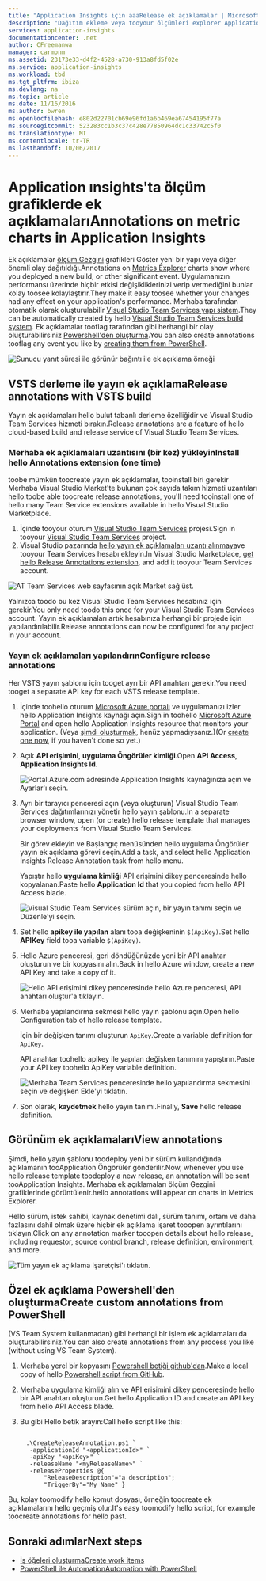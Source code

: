 ```yaml
---
title: "Application Insights için aaaRelease ek açıklamalar | Microsoft Docs"
description: "Dağıtım ekleme veya tooyour ölçümleri explorer Application Insights grafiklerde işaretçileri oluşturabilirsiniz."
services: application-insights
documentationcenter: .net
author: CFreemanwa
manager: carmonm
ms.assetid: 23173e33-d4f2-4528-a730-913a8fd5f02e
ms.service: application-insights
ms.workload: tbd
ms.tgt_pltfrm: ibiza
ms.devlang: na
ms.topic: article
ms.date: 11/16/2016
ms.author: bwren
ms.openlocfilehash: e802d22701cb69e96fd1a6b469ea67454195f77a
ms.sourcegitcommit: 523283cc1b3c37c428e77850964dc1c33742c5f0
ms.translationtype: MT
ms.contentlocale: tr-TR
ms.lasthandoff: 10/06/2017
---
```

# <a name="annotations-on-metric-charts-in-application-insights"></a><span data-ttu-id="f5046-103">Application ınsights'ta ölçüm grafiklerde ek açıklamaları</span><span class="sxs-lookup"><span data-stu-id="f5046-103">Annotations on metric charts in Application Insights</span></span>
<span data-ttu-id="f5046-104">Ek açıklamalar [ölçüm Gezgini](app-insights-metrics-explorer.md) grafikleri Göster yeni bir yapı veya diğer önemli olay dağıtıldığı.</span><span class="sxs-lookup"><span data-stu-id="f5046-104">Annotations on [Metrics Explorer](app-insights-metrics-explorer.md) charts show where you deployed a new build, or other significant event.</span></span> <span data-ttu-id="f5046-105">Uygulamanızın performansı üzerinde hiçbir etkisi değişikliklerinizi verip vermediğini bunlar kolay toosee kolaylaştırır.</span><span class="sxs-lookup"><span data-stu-id="f5046-105">They make it easy toosee whether your changes had any effect on your application's performance.</span></span> <span data-ttu-id="f5046-106">Merhaba tarafından otomatik olarak oluşturulabilir [Visual Studio Team Services yapı sistem](https://www.visualstudio.com/en-us/get-started/build/build-your-app-vs).</span><span class="sxs-lookup"><span data-stu-id="f5046-106">They can be automatically created by hello [Visual Studio Team Services build system](https://www.visualstudio.com/en-us/get-started/build/build-your-app-vs).</span></span> <span data-ttu-id="f5046-107">Ek açıklamalar tooflag tarafından gibi herhangi bir olay oluşturabilirsiniz [Powershell'den oluşturma](#create-annotations-from-powershell).</span><span class="sxs-lookup"><span data-stu-id="f5046-107">You can also create annotations tooflag any event you like by [creating them from PowerShell](#create-annotations-from-powershell).</span></span>

![Sunucu yanıt süresi ile görünür bağıntı ile ek açıklama örneği](./media/app-insights-annotations/00.png)



## <a name="release-annotations-with-vsts-build"></a><span data-ttu-id="f5046-109">VSTS derleme ile yayın ek açıklama</span><span class="sxs-lookup"><span data-stu-id="f5046-109">Release annotations with VSTS build</span></span>

<span data-ttu-id="f5046-110">Yayın ek açıklamaları hello bulut tabanlı derleme özelliğidir ve Visual Studio Team Services hizmeti bırakın.</span><span class="sxs-lookup"><span data-stu-id="f5046-110">Release annotations are a feature of hello cloud-based build and release service of Visual Studio Team Services.</span></span> 

### <a name="install-hello-annotations-extension-one-time"></a><span data-ttu-id="f5046-111">Merhaba ek açıklamaları uzantısını (bir kez) yükleyin</span><span class="sxs-lookup"><span data-stu-id="f5046-111">Install hello Annotations extension (one time)</span></span>
<span data-ttu-id="f5046-112">toobe mümkün toocreate yayın ek açıklamalar, tooinstall biri gerekir Merhaba Visual Studio Market'te bulunan çok sayıda takım hizmeti uzantıları hello.</span><span class="sxs-lookup"><span data-stu-id="f5046-112">toobe able toocreate release annotations, you'll need tooinstall one of hello many Team Service extensions available in hello Visual Studio Marketplace.</span></span>

1. <span data-ttu-id="f5046-113">İçinde tooyour oturum [Visual Studio Team Services](https://www.visualstudio.com/en-us/get-started/setup/sign-up-for-visual-studio-online) projesi.</span><span class="sxs-lookup"><span data-stu-id="f5046-113">Sign in tooyour [Visual Studio Team Services](https://www.visualstudio.com/en-us/get-started/setup/sign-up-for-visual-studio-online) project.</span></span>
2. <span data-ttu-id="f5046-114">Visual Studio pazarında [hello yayın ek açıklamaları uzantı alınmaya](https://marketplace.visualstudio.com/items/ms-appinsights.appinsightsreleaseannotations)ve tooyour Team Services hesabı ekleyin.</span><span class="sxs-lookup"><span data-stu-id="f5046-114">In Visual Studio Marketplace, [get hello Release Annotations extension](https://marketplace.visualstudio.com/items/ms-appinsights.appinsightsreleaseannotations), and add it tooyour Team Services account.</span></span>

![AT Team Services web sayfasının açık Market sağ üst.](./media/app-insights-annotations/10.png)

<span data-ttu-id="f5046-117">Yalnızca toodo bu kez Visual Studio Team Services hesabınız için gerekir.</span><span class="sxs-lookup"><span data-stu-id="f5046-117">You only need toodo this once for your Visual Studio Team Services account.</span></span> <span data-ttu-id="f5046-118">Yayın ek açıklamaları artık hesabınıza herhangi bir projede için yapılandırılabilir.</span><span class="sxs-lookup"><span data-stu-id="f5046-118">Release annotations can now be configured for any project in your account.</span></span> 

### <a name="configure-release-annotations"></a><span data-ttu-id="f5046-119">Yayın ek açıklamaları yapılandırın</span><span class="sxs-lookup"><span data-stu-id="f5046-119">Configure release annotations</span></span>

<span data-ttu-id="f5046-120">Her VSTS yayın şablonu için tooget ayrı bir API anahtarı gerekir.</span><span class="sxs-lookup"><span data-stu-id="f5046-120">You need tooget a separate API key for each VSTS release template.</span></span>

1. <span data-ttu-id="f5046-121">İçinde toohello oturum [Microsoft Azure portalı](https://portal.azure.com) ve uygulamanızı izler hello Application Insights kaynağı açın.</span><span class="sxs-lookup"><span data-stu-id="f5046-121">Sign in toohello [Microsoft Azure Portal](https://portal.azure.com) and open hello Application Insights resource that monitors your application.</span></span> <span data-ttu-id="f5046-122">(Veya [şimdi oluşturmak](app-insights-overview.md), henüz yapmadıysanız.)</span><span class="sxs-lookup"><span data-stu-id="f5046-122">(Or [create one now](app-insights-overview.md), if you haven't done so yet.)</span></span>
2. <span data-ttu-id="f5046-123">Açık **API erişimini**, **uygulama Öngörüler kimliği**.</span><span class="sxs-lookup"><span data-stu-id="f5046-123">Open **API Access**,  **Application Insights Id**.</span></span>
   
    ![Portal.Azure.com adresinde Application Insights kaynağınıza açın ve Ayarlar'ı seçin.](./media/app-insights-annotations/20.png)

4. <span data-ttu-id="f5046-127">Ayrı bir tarayıcı penceresi açın (veya oluşturun) Visual Studio Team Services dağıtımlarınızı yönetir hello yayın şablonu.</span><span class="sxs-lookup"><span data-stu-id="f5046-127">In a separate browser window, open (or create) hello release template that manages your deployments from Visual Studio Team Services.</span></span> 
   
    <span data-ttu-id="f5046-128">Bir görev ekleyin ve Başlangıç menüsünden hello uygulama Öngörüler yayın ek açıklama görevi seçin.</span><span class="sxs-lookup"><span data-stu-id="f5046-128">Add a task, and select hello Application Insights Release Annotation task from hello menu.</span></span>
   
    <span data-ttu-id="f5046-129">Yapıştır hello **uygulama kimliği** API erişimini dikey penceresinde hello kopyalanan.</span><span class="sxs-lookup"><span data-stu-id="f5046-129">Paste hello **Application Id** that you copied from hello API Access blade.</span></span>
   
    ![Visual Studio Team Services sürüm açın, bir yayın tanımı seçin ve Düzenle'yi seçin.](./media/app-insights-annotations/30.png)
4. <span data-ttu-id="f5046-133">Set hello **apikey ile yapılan** alanı tooa değişkeninin `$(ApiKey)`.</span><span class="sxs-lookup"><span data-stu-id="f5046-133">Set hello **APIKey** field tooa variable `$(ApiKey)`.</span></span>

5. <span data-ttu-id="f5046-134">Hello Azure penceresi, geri döndüğünüzde yeni bir API anahtar oluşturun ve bir kopyasını alın.</span><span class="sxs-lookup"><span data-stu-id="f5046-134">Back in hello Azure window, create a new API Key and take a copy of it.</span></span>
   
    ![Hello API erişimini dikey penceresinde hello Azure penceresi, API anahtarı oluştur'a tıklayın.](./media/app-insights-annotations/40.png)

6. <span data-ttu-id="f5046-138">Merhaba yapılandırma sekmesi hello yayın şablonu açın.</span><span class="sxs-lookup"><span data-stu-id="f5046-138">Open hello Configuration tab of hello release template.</span></span>
   
    <span data-ttu-id="f5046-139">İçin bir değişken tanımı oluşturun `ApiKey`.</span><span class="sxs-lookup"><span data-stu-id="f5046-139">Create a variable definition for `ApiKey`.</span></span>
   
    <span data-ttu-id="f5046-140">API anahtar toohello apikey ile yapılan değişken tanımını yapıştırın.</span><span class="sxs-lookup"><span data-stu-id="f5046-140">Paste your API key toohello ApiKey variable definition.</span></span>
   
    ![Merhaba Team Services penceresinde hello yapılandırma sekmesini seçin ve değişken Ekle'yi tıklatın.](./media/app-insights-annotations/50.png)
7. <span data-ttu-id="f5046-143">Son olarak, **kaydetmek** hello yayın tanımı.</span><span class="sxs-lookup"><span data-stu-id="f5046-143">Finally, **Save** hello release definition.</span></span>


## <a name="view-annotations"></a><span data-ttu-id="f5046-144">Görünüm ek açıklamaları</span><span class="sxs-lookup"><span data-stu-id="f5046-144">View annotations</span></span>
<span data-ttu-id="f5046-145">Şimdi, hello yayın şablonu toodeploy yeni bir sürüm kullandığında açıklamanın tooApplication Öngörüler gönderilir.</span><span class="sxs-lookup"><span data-stu-id="f5046-145">Now, whenever you use hello release template toodeploy a new release, an annotation will be sent tooApplication Insights.</span></span> <span data-ttu-id="f5046-146">Merhaba ek açıklamaları ölçüm Gezgini grafiklerinde görüntülenir.</span><span class="sxs-lookup"><span data-stu-id="f5046-146">hello annotations will appear on charts in Metrics Explorer.</span></span>

<span data-ttu-id="f5046-147">Hello sürüm, istek sahibi, kaynak denetimi dalı, sürüm tanımı, ortam ve daha fazlasını dahil olmak üzere hiçbir ek açıklama işaret tooopen ayrıntılarını tıklayın.</span><span class="sxs-lookup"><span data-stu-id="f5046-147">Click on any annotation marker tooopen details about hello release, including requestor, source control branch, release definition, environment, and more.</span></span>

![Tüm yayın ek açıklama işaretçisi'ı tıklatın.](./media/app-insights-annotations/60.png)

## <a name="create-custom-annotations-from-powershell"></a><span data-ttu-id="f5046-149">Özel ek açıklama Powershell'den oluşturma</span><span class="sxs-lookup"><span data-stu-id="f5046-149">Create custom annotations from PowerShell</span></span>
<span data-ttu-id="f5046-150">(VS Team System kullanmadan) gibi herhangi bir işlem ek açıklamaları da oluşturabilirsiniz.</span><span class="sxs-lookup"><span data-stu-id="f5046-150">You can also create annotations from any process you like (without using VS Team System).</span></span> 


1. <span data-ttu-id="f5046-151">Merhaba yerel bir kopyasını [Powershell betiği github'dan](https://github.com/Microsoft/ApplicationInsights-Home/blob/master/API/CreateReleaseAnnotation.ps1).</span><span class="sxs-lookup"><span data-stu-id="f5046-151">Make a local copy of hello [Powershell script from GitHub](https://github.com/Microsoft/ApplicationInsights-Home/blob/master/API/CreateReleaseAnnotation.ps1).</span></span>

2. <span data-ttu-id="f5046-152">Merhaba uygulama kimliği alın ve API erişimini dikey penceresinde hello bir API anahtarı oluşturun.</span><span class="sxs-lookup"><span data-stu-id="f5046-152">Get hello Application ID and create an API key from hello API Access blade.</span></span>

3. <span data-ttu-id="f5046-153">Bu gibi Hello betik arayın:</span><span class="sxs-lookup"><span data-stu-id="f5046-153">Call hello script like this:</span></span>

```PS

     .\CreateReleaseAnnotation.ps1 `
      -applicationId "<applicationId>" `
      -apiKey "<apiKey>" `
      -releaseName "<myReleaseName>" `
      -releaseProperties @{
          "ReleaseDescription"="a description";
          "TriggerBy"="My Name" }
```

<span data-ttu-id="f5046-154">Bu, kolay toomodify hello komut dosyası, örneğin toocreate ek açıklamalarını hello geçmiş olur.</span><span class="sxs-lookup"><span data-stu-id="f5046-154">It's easy toomodify hello script, for example toocreate annotations for hello past.</span></span>

## <a name="next-steps"></a><span data-ttu-id="f5046-155">Sonraki adımlar</span><span class="sxs-lookup"><span data-stu-id="f5046-155">Next steps</span></span>

* [<span data-ttu-id="f5046-156">İş öğeleri oluşturma</span><span class="sxs-lookup"><span data-stu-id="f5046-156">Create work items</span></span>](app-insights-diagnostic-search.md#create-work-item)
* [<span data-ttu-id="f5046-157">PowerShell ile Automation</span><span class="sxs-lookup"><span data-stu-id="f5046-157">Automation with PowerShell</span></span>](app-insights-powershell.md)
